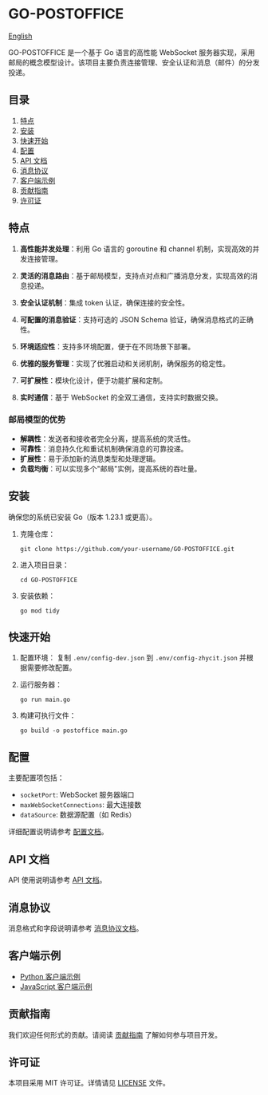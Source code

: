 # GO-POSTOFFICE

[English](README.md)

GO-POSTOFFICE 是一个基于 Go 语言的高性能 WebSocket 服务器实现，采用邮局的概念模型设计。该项目主要负责连接管理、安全认证和消息（邮件）的分发投递。

## 目录

1. [特点](#特点)
2. [安装](#安装)
3. [快速开始](#快速开始)
4. [配置](#配置)
5. [API 文档](#api-文档)
6. [消息协议](#消息协议)
7. [客户端示例](#客户端示例)
8. [贡献指南](#贡献指南)
9. [许可证](#许可证)

## 特点

1. **高性能并发处理**：利用 Go 语言的 goroutine 和 channel 机制，实现高效的并发连接管理。

2. **灵活的消息路由**：基于邮局模型，支持点对点和广播消息分发，实现高效的消息投递。

3. **安全认证机制**：集成 token 认证，确保连接的安全性。

4. **可配置的消息验证**：支持可选的 JSON Schema 验证，确保消息格式的正确性。

5. **环境适应性**：支持多环境配置，便于在不同场景下部署。

6. **优雅的服务管理**：实现了优雅启动和关闭机制，确保服务的稳定性。

7. **可扩展性**：模块化设计，便于功能扩展和定制。

8. **实时通信**：基于 WebSocket 的全双工通信，支持实时数据交换。

### 邮局模型的优势

- **解耦性**：发送者和接收者完全分离，提高系统的灵活性。
- **可靠性**：消息持久化和重试机制确保消息的可靠投递。
- **扩展性**：易于添加新的消息类型和处理逻辑。
- **负载均衡**：可以实现多个"邮局"实例，提高系统的吞吐量。

## 安装

确保您的系统已安装 Go（版本 1.23.1 或更高）。

1. 克隆仓库：
   ```
   git clone https://github.com/your-username/GO-POSTOFFICE.git
   ```

2. 进入项目目录：
   ```
   cd GO-POSTOFFICE
   ```

3. 安装依赖：
   ```
   go mod tidy
   ```

## 快速开始

1. 配置环境：
   复制 `.env/config-dev.json` 到 `.env/config-zhycit.json` 并根据需要修改配置。

2. 运行服务器：
   ```
   go run main.go
   ```

3. 构建可执行文件：
   ```
   go build -o postoffice main.go
   ```

## 配置

主要配置项包括：

- `socketPort`: WebSocket 服务器端口
- `maxWebSocketConnections`: 最大连接数
- `dataSource`: 数据源配置（如 Redis）

详细配置说明请参考 [配置文档](docs/configuration.md)。

## API 文档

API 使用说明请参考 [API 文档](docs/api.md)。

## 消息协议

消息格式和字段说明请参考 [消息协议文档](docs/message-protocol.md)。

## 客户端示例

- [Python 客户端示例](examples/python-client.py)
- [JavaScript 客户端示例](examples/js-client.js)

## 贡献指南

我们欢迎任何形式的贡献。请阅读 [贡献指南](CONTRIBUTING.md) 了解如何参与项目开发。

## 许可证

本项目采用 MIT 许可证。详情请见 [LICENSE](LICENSE) 文件。